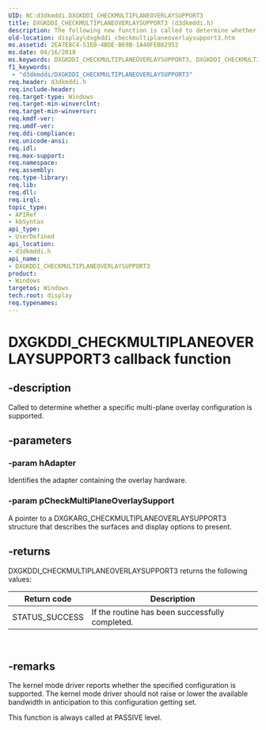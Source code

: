 ```yaml
---
UID: NC:d3dkmddi.DXGKDDI_CHECKMULTIPLANEOVERLAYSUPPORT3
title: DXGKDDI_CHECKMULTIPLANEOVERLAYSUPPORT3 (d3dkmddi.h)
description: The following new function is called to determine whether a specific multi-plane overlay configuration is supported.
old-location: display\dxgkddi_checkmultiplaneoverlaysupport3.htm
ms.assetid: 2EA7E8C4-51E0-4BDE-B69B-1A40FEB82952
ms.date: 04/16/2018
ms.keywords: DXGKDDI_CHECKMULTIPLANEOVERLAYSUPPORT3, DXGKDDI_CHECKMULTIPLANEOVERLAYSUPPORT3 callback, DXGKDDI_CHECKMULTIPLANEOVERLAYSUPPORT3 callback function [Display Devices], d3dkmddi/DXGKDDI_CHECKMULTIPLANEOVERLAYSUPPORT3, display.dxgkddi_checkmultiplaneoverlaysupport3
f1_keywords:
 - "d3dkmddi/DXGKDDI_CHECKMULTIPLANEOVERLAYSUPPORT3"
req.header: d3dkmddi.h
req.include-header:
req.target-type: Windows
req.target-min-winverclnt:
req.target-min-winversvr:
req.kmdf-ver:
req.umdf-ver:
req.ddi-compliance:
req.unicode-ansi:
req.idl:
req.max-support:
req.namespace:
req.assembly:
req.type-library:
req.lib:
req.dll:
req.irql:
topic_type:
- APIRef
- kbSyntax
api_type:
- UserDefined
api_location:
- d3dkmddi.h
api_name:
- DXGKDDI_CHECKMULTIPLANEOVERLAYSUPPORT3
product:
- Windows
targetos: Windows
tech.root: display
req.typenames:
---
```


# DXGKDDI_CHECKMULTIPLANEOVERLAYSUPPORT3 callback function


## -description


Called to determine whether a specific multi-plane overlay configuration is supported.


## -parameters




### -param hAdapter

Identifies the adapter containing the overlay hardware.


### -param pCheckMultiPlaneOverlaySupport


A pointer to a DXGKARG_CHECKMULTIPLANEOVERLAYSUPPORT3 structure that describes the surfaces and display options to present.


## -returns



DXGKDDI_CHECKMULTIPLANEOVERLAYSUPPORT3 returns the following values:

|Return code|Description|
|--- |--- |
|STATUS_SUCCESS|If the routine has been successfully completed.|
 




## -remarks



The kernel mode driver reports whether the specified configuration is supported.  The kernel mode driver should not raise or lower the available bandwidth in anticipation to this configuration getting set.

This function is always called at PASSIVE level.




